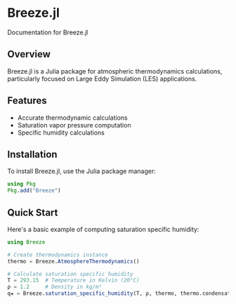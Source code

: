 # Breeze.jl

Documentation for Breeze.jl

## Overview

Breeze.jl is a Julia package for atmospheric thermodynamics calculations, particularly focused on Large Eddy Simulation (LES) applications.

## Features

- Accurate thermodynamic calculations
- Saturation vapor pressure computation
- Specific humidity calculations

## Installation

To install Breeze.jl, use the Julia package manager:

```julia
using Pkg
Pkg.add("Breeze")
```

## Quick Start

Here's a basic example of computing saturation specific humidity:

```julia
using Breeze

# Create thermodynamics instance
thermo = Breeze.AtmosphereThermodynamics()

# Calculate saturation specific humidity
T = 293.15  # Temperature in Kelvin (20°C)
ρ = 1.2     # Density in kg/m³
q★ = Breeze.saturation_specific_humidity(T, ρ, thermo, thermo.condensation)
```
